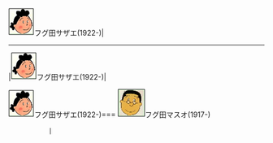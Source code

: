 ![フグ田サザエ](/images/F/Fuguta_Sazae_フグ田サザエ_1922.png)フグ田サザエ(1922-)|

------------------------------------------------------------------------------
|![フグ田サザエ](/images/F/Fuguta_Sazae_フグ田サザエ_1922.png)フグ田サザエ(1922-)|



![フグ田サザエ](/images/F/Fuguta_Sazae_フグ田サザエ_1922.png)フグ田サザエ(1922-)===
![フグ田マスオ](/images/F/Fuguta_Masuo_フグ田マスオ_1917.png)フグ田マスオ(1917-)

               |
